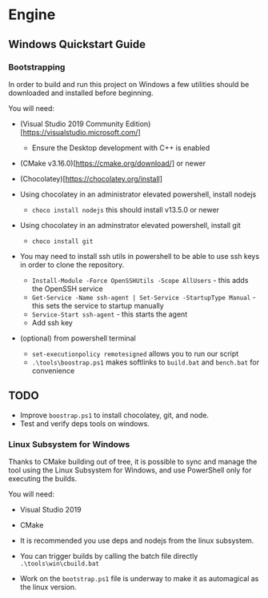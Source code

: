 # Engine

## Windows Quickstart Guide

### Bootstrapping
In order to build and run this project on Windows a few utilities should be
downloaded and installed before beginning.

You will need:
- (Visual Studio 2019 Community Edition)[https://visualstudio.microsoft.com/]
  - Ensure the Desktop development with C++ is enabled
- (CMake v3.16.0)[https://cmake.org/download/] or newer 
- (Chocolatey)[https://chocolatey.org/install]

- Using chocolatey in an administrator elevated powershell, install nodejs
    - `choco install nodejs` this should install v13.5.0 or newer

- Using chocolatey in an adminstrator elevated powershell, install git
    - `choco install git`

- You may need to install ssh utils in powershell to be able to use ssh keys in
  order to clone the repository.
    - `Install-Module -Force OpenSSHUtils -Scope AllUsers` - this adds the OpenSSH service
    - `Get-Service -Name ssh-agent | Set-Service -StartupType Manual` - this sets the service to startup manually
    - `Service-Start ssh-agent` - this starts the agent
    - Add ssh key

- (optional) from powershell terminal
  - `set-executionpolicy remotesigned` allows you to run our script
  - `.\tools\boostrap.ps1` makes softlinks to `build.bat` and `bench.bat` for convenience

## TODO

- Improve `boostrap.ps1` to install chocolatey, git, and node.
- Test and verify deps tools on windows.

### Linux Subsystem for Windows
Thanks to CMake building out of tree, it is possible to sync and manage the tool
using the Linux Subsystem for Windows, and use PowerShell only for executing the
builds.

You will need:
- Visual Studio 2019
- CMake

- It is recommended you use deps and nodejs from the linux subsystem.

- You can trigger builds by calling the batch file directly `.\tools\win\cbuild.bat`

- Work on the `bootstrap.ps1` file is underway to make it as automagical as the
  linux version.
